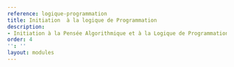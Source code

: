 ```yaml
---
reference: logique-programmation
title: Initiation  à la logique de Programmation
description:
- Initiation à la Pensée Algorithmique et à la Logique de Programmation
order: 4
'': ''
layout: modules
---
```

